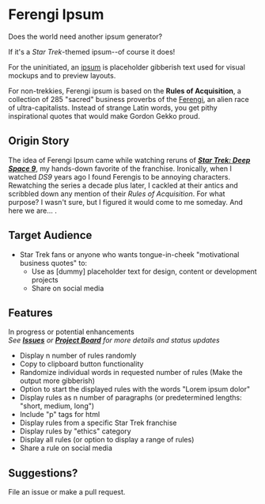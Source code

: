 # Ferengi Ipsum

Does the world need another ipsum generator?<br>

If it's a *Star Trek*-themed ipsum--of course it does!

For the uninitiated, an [ipsum](https://www.lipsum.com/) is placeholder gibberish text used for visual mockups and to preview layouts.

For non-trekkies, Ferengi ipsum is based on the __Rules of Acquisition__, a collection of 285 "sacred" business proverbs of the [Ferengi](https://en.wikipedia.org/wiki/Ferengi), an alien race of ultra-capitalists. Instead of strange Latin words, you get pithy inspirational quotes that would make Gordon Gekko proud.

## Origin Story
The idea of Ferengi Ipsum came while watching reruns of *__[Star Trek: Deep Space 9](https://en.wikipedia.org/wiki/Star_Trek:_Deep_Space_Nine)__*, my hands-down favorite of the  franchise. Ironically, when I watched *DS9* years ago I found Ferengis to be annoying characters. Rewatching the series a decade plus later, I cackled at their antics and scribbled down any mention of their *Rules of Acquisition*. For what purpose? I wasn't sure, but I figured it would come to me someday. And here we are... .

## Target Audience
* Star Trek fans or anyone who wants tongue-in-cheek "motivational business quotes" to:<br>
  * Use as [dummy] placeholder text for design, content or development projects<br>
  * Share on social media

## Features
In progress or potential enhancements<br>
*See **[Issues](https://github.com/tinuola/ferengi-ipsum/issues)** or **[Project Board](https://github.com/tinuola/ferengi-ipsum/projects/1)** for more details and status updates*

* Display n number of rules randomly
* Copy to clipboard button functionality
* Randomize individual words in requested number of rules (Make the output more gibberish)
* Option to start the displayed rules with the words "Lorem ipsum dolor"
* Display rules as n number of paragraphs (or predetermined lengths: "short, medium, long")
* Include "p" tags for html
* Display rules from a specific Star Trek franchise
* Display rules by "ethics" category
* Display all rules (or option to display a range of rules)
* Share a rule on social media

## Suggestions?
File an issue or make a pull request.
